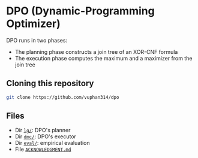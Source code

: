 # DPO (Dynamic-Programming Optimizer)
DPO runs in two phases:
- The planning phase constructs a join tree of an XOR-CNF formula
- The execution phase computes the maximum and a maximizer from the join tree

<!-- ####################################################################### -->

## Cloning this repository
```bash
git clone https://github.com/vuphan314/dpo
```

<!-- ####################################################################### -->

## Files
- Dir [`lg/`](./lg/): DPO's planner
- Dir [`dmc/`](./dmc/): DPO's executor
- Dir [`eval/`](./eval/): empirical evaluation
- File [`ACKNOWLEDGMENT.md`](./ACKNOWLEDGMENT.md)
